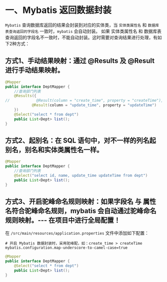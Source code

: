 # 一、Mybatis 返回数据封装

`Mybatis` 查询数据库返回的结果会封装到对应的实体类，当 `实体类属性名` 和 `数据库表查询返回的字段名` 一致时，`mybatis` 会自动封装。
如果 实体类属性名 和 数据库表查询返回的字段名不一致时，不能自动封装。这时需要对查询结果进行处理，有如下2种方式：

## 方式1、手动结果映射：通过 @Results 及 @Result 进行手动结果映射。

```java
@Mapper
public interface DeptMapper {
    //查询部门列表
    @Results({
//            @Result(column = "create_time", property = "createTime"),
            @Result(column = "update_time", property = "updateTime")
    })
    @Select("select * from dept")
    public List<Dept> list();
}
```

## 方式2、起别名：在 SQL 语句中，对不一样的列名起别名，别名和实体类属性名一样。

```java
@Mapper
public interface DeptMapper {
    //查询部门列表
    @Select("select id, name, update_time updateTime from dept")
    public List<Dept> list();
}
```

## 方式3、开启驼峰命名规则映射：如果字段名 与 属性名符合驼峰命名规则，mybatis 会自动通过驼峰命名规则映射。--- 在项目中进行全局配置！

在 `/src/main/resources/application.properties` 文件中添加如下配置：
```
# 开启 Mybatis 数据封装时，采用驼峰配，如：create_time > createTime
mybatis.configuration.map-underscore-to-camel-case=true
```

```java
@Mapper
public interface DeptMapper {
    @Select("select * from dept")
    public List<Dept> list();
}
```

